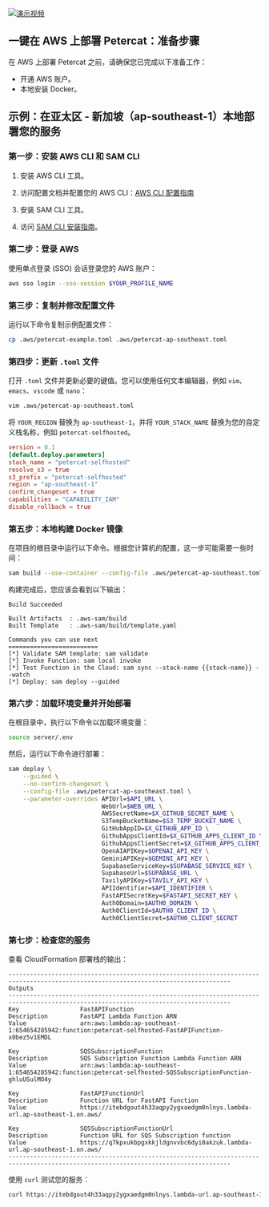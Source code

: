 [![演示视频](https://img.youtube.com/vi/Al6R9Ye5mBY/0.jpg)](https://www.youtube.com/watch?v=Al6R9Ye5mBY)

## 一键在 AWS 上部署 Petercat：准备步骤

在 AWS 上部署 Petercat 之前，请确保您已完成以下准备工作：

- 开通 AWS 账户。
- 本地安装 Docker。

## 示例：在亚太区 - 新加坡（ap-southeast-1）本地部署您的服务

### 第一步：安装 AWS CLI 和 SAM CLI

1. 安装 AWS CLI 工具。

2. 访问配置文档并配置您的 AWS CLI：[AWS CLI 配置指南](https://docs.aws.amazon.com/cli/latest/userguide/cli-configure-sso.html)

3. 安装 SAM CLI 工具。

4. 访问 [SAM CLI 安装指南](https://docs.aws.amazon.com/serverless-application-model/latest/developerguide/install-sam-cli.html)。

### 第二步：登录 AWS

使用单点登录 (SSO) 会话登录您的 AWS 账户：

```bash
aws sso login --sso-session $YOUR_PROFILE_NAME
```

### 第三步：复制并修改配置文件

运行以下命令复制示例配置文件：

```bash
cp .aws/petercat-example.toml .aws/petercat-ap-southeast.toml
```

### 第四步：更新 `.toml` 文件

打开 `.toml` 文件并更新必要的键值。您可以使用任何文本编辑器，例如 `vim`、`emacs`、`vscode` 或 `nano`：

```bash
vim .aws/petercat-ap-southeast.toml
```

将 `YOUR_REGION` 替换为 `ap-southeast-1`，并将 `YOUR_STACK_NAME` 替换为您的自定义栈名称，例如 `petercat-selfhosted`。

```toml
version = 0.1
[default.deploy.parameters]
stack_name = "petercat-selfhosted"
resolve_s3 = true
s3_prefix = "petercat-selfhosted"
region = "ap-southeast-1"
confirm_changeset = true
capabilities = "CAPABILITY_IAM"
disable_rollback = true
```

### 第五步：本地构建 Docker 镜像

在项目的根目录中运行以下命令。根据您计算机的配置，这一步可能需要一些时间：

```bash
sam build --use-container --config-file .aws/petercat-ap-southeast.toml
```

构建完成后，您应该会看到以下输出：

```
Build Succeeded

Built Artifacts  : .aws-sam/build
Built Template   : .aws-sam/build/template.yaml

Commands you can use next
=========================
[*] Validate SAM template: sam validate
[*] Invoke Function: sam local invoke
[*] Test Function in the Cloud: sam sync --stack-name {{stack-name}} --watch
[*] Deploy: sam deploy --guided
```

### 第六步：加载环境变量并开始部署

在根目录中，执行以下命令以加载环境变量：

```bash
source server/.env
```

然后，运行以下命令进行部署：

```bash
sam deploy \
    --guided \
    --no-confirm-changeset \
    --config-file .aws/petercat-ap-southeast.toml \
    --parameter-overrides APIUrl=$API_URL \
                          WebUrl=$WEB_URL \
                          AWSSecretName=$X_GITHUB_SECRET_NAME \
                          S3TempBucketName=$S3_TEMP_BUCKET_NAME \
                          GitHubAppID=$X_GITHUB_APP_ID \
                          GithubAppsClientId=$X_GITHUB_APPS_CLIENT_ID \
                          GithubAppsClientSecret=$X_GITHUB_APPS_CLIENT_SECRET \
                          OpenAIAPIKey=$OPENAI_API_KEY \
                          GeminiAPIKey=$GEMINI_API_KEY \
                          SupabaseServiceKey=$SUPABASE_SERVICE_KEY \
                          SupabaseUrl=$SUPABASE_URL \
                          TavilyAPIKey=$TAVILY_API_KEY \
                          APIIdentifier=$API_IDENTIFIER \
                          FastAPISecretKey=$FASTAPI_SECRET_KEY \
                          Auth0Domain=$AUTH0_DOMAIN \
                          Auth0ClientId=$AUTH0_CLIENT_ID \
                          Auth0ClientSecret=$AUTH0_CLIENT_SECRET
```

### 第七步：检查您的服务

查看 CloudFormation 部署栈的输出：


```
------------------------------------------------------------------------------------------------------------------------------------
Outputs
------------------------------------------------------------------------------------------------------------------------------------
Key                 FastAPIFunction
Description         FastAPI Lambda Function ARN
Value               arn:aws:lambda:ap-southeast-1:654654285942:function:petercat-selfhosted-FastAPIFunction-x0bez5v1EMDL

Key                 SQSSubscriptionFunction
Description         SQS Subscription Function Lambda Function ARN
Value               arn:aws:lambda:ap-southeast-1:654654285942:function:petercat-selfhosted-SQSSubscriptionFunction-ghluUSulMO4y

Key                 FastAPIFunctionUrl
Description         Function URL for FastAPI function
Value               https://itebdgout4h33aqpy2ygxaedgm0nlnys.lambda-url.ap-southeast-1.on.aws/

Key                 SQSSubscriptionFunctionUrl
Description         Function URL for SQS Subscription function
Value               https://q7kpxukbpgxkkjldgnvvbc6dyi0akzuk.lambda-url.ap-southeast-1.on.aws/
------------------------------------------------------------------------------------------------------------------------------------
```

使用 `curl` 测试您的服务：

```bash
curl https://itebdgout4h33aqpy2ygxaedgm0nlnys.lambda-url.ap-southeast-1.on.aws/api/health_checker
```